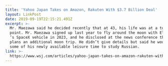 ```yaml
---
title: 'Yahoo Japan Takes on Amazon, Rakuten With $3.7 Billion Deal'
layout: LinkPost
date: 2019-09-19T22:15:21.491Z
excerpt: >-
  Mr. Maezawa said he decided recently that at 43, his life was at a turning
  point. Mr. Maezawa signed up last year to fly around the moon with Elon Musk
  ’s SpaceX vehicle in 2023, and he disclosed at the news conference that he
  plans an additional moon trip. He didn’t give details but said he would use
  some of his newly available leisure time to study Russian.
link: >-
  https://www.wsj.com/articles/yahoo-japan-takes-on-amazon-rakuten-with-3-7-billion-deal-11568294798
---
```


